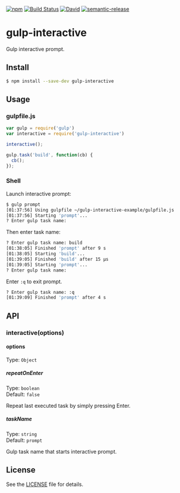[![npm](https://img.shields.io/npm/v/gulp-interactive.svg)](https://www.npmjs.com/package/gulp-interactive)
[![Build Status](https://travis-ci.org/mxl/gulp-interactive.svg?branch=master)](https://travis-ci.org/mxl/gulp-interactive)
[![David](https://img.shields.io/david/mxl/gulp-interactive.svg)](https://david-dm.org/mxl/gulp-interactive)
[![semantic-release](https://img.shields.io/badge/%20%20%F0%9F%93%A6%F0%9F%9A%80-semantic--release-e10079.svg)](https://github.com/semantic-release/semantic-release)

# gulp-interactive
Gulp interactive prompt.

## Install

```bash
$ npm install --save-dev gulp-interactive
```

## Usage

### gulpfile.js
```js
var gulp = require('gulp')
var interactive = require('gulp-interactive')

interactive();

gulp.task('build', function(cb) {
  cb();
});

```

### Shell

Launch interactive prompt:

```bash
$ gulp prompt
[01:37:56] Using gulpfile ~/gulp-interactive-example/gulpfile.js
[01:37:56] Starting 'prompt'...
? Enter gulp task name:
```

Then enter task name:

```bash
? Enter gulp task name: build
[01:38:05] Finished 'prompt' after 9 s
[01:38:05] Starting 'build'...
[01:39:05] Finished 'build' after 15 μs
[01:39:05] Starting 'prompt'...
? Enter gulp task name:
```

Enter `:q` to exit prompt.
```bash
? Enter gulp task name: :q
[01:39:09] Finished 'prompt' after 4 s
```

## API

### interactive(options)

#### options

Type: `Object`

##### repeatOnEnter

Type: `boolean`<br>
Default: `false`

Repeat last executed task by simply pressing Enter.

##### taskName

Type: `string`<br>
Default: `prompt`

Gulp task name that starts interactive prompt.

## License

See the [LICENSE](https://github.com/mxl/gulp-interactive/blob/master/LICENSE) file for details.
